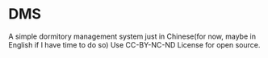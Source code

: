 # DMS
A simple dormitory management system just in Chinese(for now, maybe in English if I have time to do so) Use CC-BY-NC-ND License for open source.
